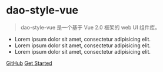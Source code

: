 <!-- ![logo](_media/icon.svg) -->

# dao-style-vue

> dao-style-vue 是一个基于 Vue 2.0 框架的 web UI 组件库。

- Lorem ipsum dolor sit amet, consectetur adipisicing elit.
- Lorem ipsum dolor sit amet, consectetur adipisicing elit.
- Lorem ipsum dolor sit amet, consectetur adipisicing elit.


[GitHub](https://github.com/DaoCloud/dao-style-vue)
[Get Started](#dao-style-vue-文档)
